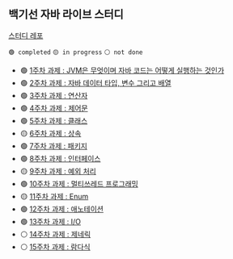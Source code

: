 ## 백기선 자바 라이브 스터디 

[스터디 레포](https://github.com/whiteship/live-study)

`🟢 completed` `🟡 in progress` `⚪ not done`

- 🟢 [1주차 과제 : JVM은 무엇이며 자바 코드는 어떻게 실행하는 것인가](week01.md)
- 🟢 [2주차 과제 : 자바 데이터 타입, 변수 그리고 배열](week02.md)
- 🟢 [3주차 과제 : 연산자](week03.md)
- 🟢 [4주차 과제 : 제어문](week04.md)
- 🟢 [5주차 과제 : 클래스](week05.md)
- 🟡 [6주차 과제 : 상속](week06.md)
- 🟢 [7주차 과제 : 패키지](week07.md)
- 🟢 [8주차 과제 : 인터페이스](week08.md)
- 🟡 [9주차 과제 : 예외 처리](week09.md)
- 🟢 [10주차 과제 : 멀티쓰레드 프로그래밍](week10.md)
- 🟡 [11주차 과제 : Enum](week11.md)
- 🟢 [12주차 과제 : 애노테이션](week12.md)
- 🟢 [13주차 과제 : I/O](week13.md)
- ⚪ [14주차 과제 : 제네릭](week14.md)
- ⚪ [15주차 과제 : 람다식](week15.md)